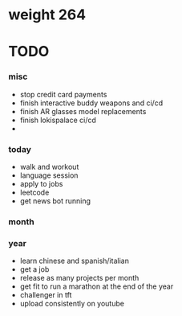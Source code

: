 # weight 264

# TODO

### misc
- stop credit card payments
- finish interactive buddy weapons and ci/cd
- finish AR glasses model replacements
- finish lokispalace ci/cd 
- 

### today
- walk and workout
- language session
- apply to jobs
- leetcode
- get news bot running

### month



### year 
- learn chinese and spanish/italian
- get a job
- release as many projects per month
- get fit to run a marathon at the end of the year 
- challenger in tft
- upload consistently on youtube
